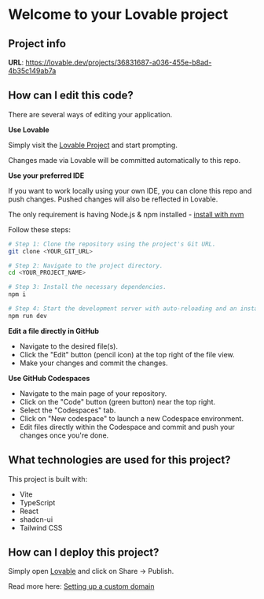 # Welcome to your Lovable project

## Project info

**URL**: https://lovable.dev/projects/36831687-a036-455e-b8ad-4b35c149ab7a

## How can I edit this code?

There are several ways of editing your application.

**Use Lovable**

Simply visit the [Lovable Project](https://lovable.dev/projects/36831687-a036-455e-b8ad-4b35c149ab7a) and start prompting.

Changes made via Lovable will be committed automatically to this repo.

**Use your preferred IDE**

If you want to work locally using your own IDE, you can clone this repo and push changes. Pushed changes will also be reflected in Lovable.

The only requirement is having Node.js & npm installed - [install with nvm](https://github.com/nvm-sh/nvm#installing-and-updating)

Follow these steps:

```sh
# Step 1: Clone the repository using the project's Git URL.
git clone <YOUR_GIT_URL>

# Step 2: Navigate to the project directory.
cd <YOUR_PROJECT_NAME>

# Step 3: Install the necessary dependencies.
npm i

# Step 4: Start the development server with auto-reloading and an instant preview.
npm run dev
```

**Edit a file directly in GitHub**

- Navigate to the desired file(s).
- Click the "Edit" button (pencil icon) at the top right of the file view.
- Make your changes and commit the changes.

**Use GitHub Codespaces**

- Navigate to the main page of your repository.
- Click on the "Code" button (green button) near the top right.
- Select the "Codespaces" tab.
- Click on "New codespace" to launch a new Codespace environment.
- Edit files directly within the Codespace and commit and push your changes once you're done.

## What technologies are used for this project?

This project is built with:

- Vite
- TypeScript
- React
- shadcn-ui
- Tailwind CSS

## How can I deploy this project?

Simply open [Lovable](https://lovable.dev/projects/36831687-a036-455e-b8ad-4b35c149ab7a) and click on Share -> Publish.



Read more here: [Setting up a custom domain](https://docs.lovable.dev/tips-tricks/custom-domain#step-by-step-guide)
